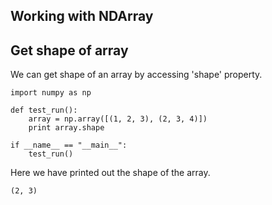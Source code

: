 ## Working with NDArray

## Get shape of array

We can get shape of an array by accessing 'shape' property.

```
import numpy as np

def test_run():
    array = np.array([(1, 2, 3), (2, 3, 4)])
    print array.shape

if __name__ == "__main__":
    test_run()
```

Here we have printed out the shape of the array.

```
(2, 3)
```



